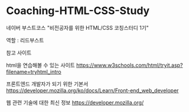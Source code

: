 # Coaching-HTML-CSS-Study
네이버 부스트코스 "비전공자를 위한 HTML/CSS 코칭스터디 1기"

역할 : 리드부스트

참고 사이트

html을 연습해볼 수 있는 사이트
https://www.w3schools.com/html/tryit.asp?filename=tryhtml_intro

프론트엔드 개발자가 되기 위한 기본서
https://developer.mozilla.org/ko/docs/Learn/Front-end_web_developer

웹 관련 기술에 대한 최신 정보
https://developer.mozilla.org/
